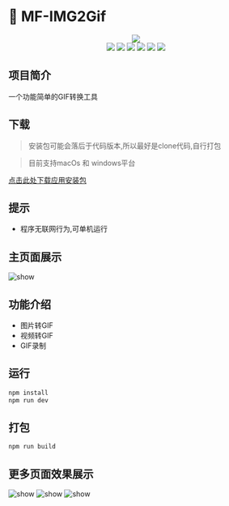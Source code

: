 # 🚀 MF-IMG2Gif
<div align="center">
	<img src="https://raw.githubusercontent.com/fengtianxi001/MTools/master/screenshots/banner.png">
  <div>
    <img src="https://img.shields.io/github/languages/top/fengtianxi001/MTools">
    <img src="https://travis-ci.org/boennemann/badges.svg?branch=master">
    <img src="https://img.shields.io/github/issues/fengtianxi001/MTools">
    <img src="https://img.shields.io/github/forks/fengtianxi001/MTools">
    <img src="https://img.shields.io/github/stars/fengtianxi001/MTools">
    <img src="https://img.shields.io/github/downloads/fengtianxi001/MTools/total">
  </div>
</div>


## 项目简介 

一个功能简单的GIF转换工具

## 下载
> 安装包可能会落后于代码版本,所以最好是clone代码,自行打包

> 目前支持macOs 和 windows平台

[点击此处下载应用安装包](https://github.com/fengtianxi001/MTools/releases/download/v1.0.0/mtools.Setup.1.01.0.exe)

## 提示
- 程序无联网行为,可单机运行

## 主页面展示
![show](https://github.com/fengtianxi001/MTools/blob/master/screenshots/main.png?raw=true)




## 功能介绍


- 图片转GIF
- 视频转GIF
- GIF录制


## 运行

```bash
npm install
npm run dev
```

## 打包

```bash
npm run build
```



## 更多页面效果展示
![show](https://github.com/fengtianxi001/MTools/blob/master/screenshots/Snipaste_2021-10-18_22-21-28.png?raw=true)
![show](https://github.com/fengtianxi001/MTools/blob/master/screenshots/Snipaste_2021-10-18_22-21-52.png?raw=true)
![show](https://github.com/fengtianxi001/MTools/blob/master/screenshots/Snipaste_2021-10-18_22-22-02.png?raw=true)

